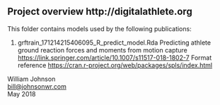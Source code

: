 <!---
  ---
  --- 1. Filename, Creation-Date
  ---      README.md, 22may2018
  ---
  --- 2. Original-Author, Email-Address
  ---      Copyright (c) MMXVIII
  ---      William JOHNSON, bill@johnsonwr.com
  ---
  --- 3. Last-Updated-By, Email-Address
  ---      William JOHNSON, bill@johnsonwr.com
  ---
  --- 4. Modification-History
  ---      Build Author Date      Change
  ---      n/a   wrj    22may2018 alpha release 
  --->

<h2>Project overview http://digitalathlete.org</h2>

This folder contains models used by the following publications:

1. grftrain_171214215406095_R_predict_model.Rda
Predicting athlete ground reaction forces and moments from motion capture
https://link.springer.com/article/10.1007/s11517-018-1802-7
Format reference https://cran.r-project.org/web/packages/spls/index.html

William Johnson<br>
bill@johnsonwr.com<br>
May 2018<br>
